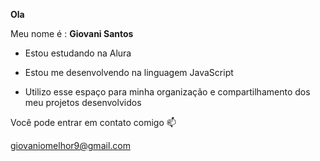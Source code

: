  **Ola**

 Meu nome é : **Giovani Santos**

- Estou estudando na Alura

- Estou me desenvolvendo na linguagem JavaScript

- Utilizo esse espaço para minha organização e compartilhamento dos meu projetos desenvolvidos

 Você pode entrar em contato comigo 📫

 giovaniomelhor9@gmail.com
